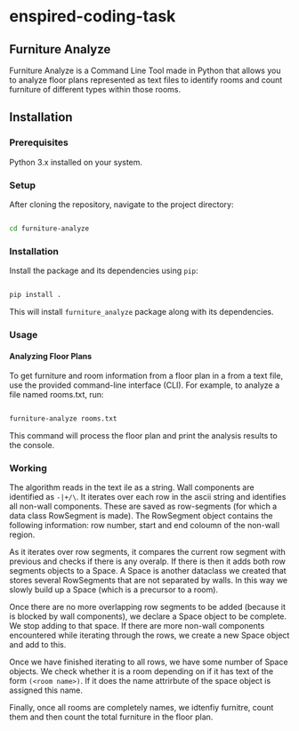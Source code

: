 # enspired-coding-task

## Furniture Analyze

Furniture Analyze is a Command Line Tool made in Python that allows you to analyze floor plans represented as text files to identify rooms and count furniture of different types within those rooms.
## Installation
### Prerequisites

Python 3.x installed on your system.


### Setup

After cloning the repository, navigate to the project directory:

```bash

cd furniture-analyze

```

### Installation

Install the package and its dependencies using `pip`:

```bash

pip install .
```

This will install `furniture_analyze` package along with its dependencies.

### Usage
#### Analyzing Floor Plans

To get furniture and room information from a floor plan  in a from a text file, use the provided command-line interface (CLI). For example, to analyze a file named rooms.txt, run:

```bash

furniture-analyze rooms.txt
```
This command will process the floor plan and print the analysis results to the console.

### Working
The algorithm reads in the text ile as a string. Wall components are identified as `-|+/\`.  It iterates over each row in the ascii string and identifies all non-wall components. These are saved as row-segments (for which a data class RowSegment is made). The RowSegment object contains the following information: row number, start and end coloumn of the non-wall region. 

As it iterates over row segments, it compares the current row segment with previous and checks if there is any overalp. If there is then it adds both row segments objects to a Space. A Space is another dataclass we created that stores several RowSegments that are not separated by walls. In this way we slowly build up a Space (which is a precursor to a room). 

Once there are no more overlapping row segments to be added (because it is blocked by wall components), we declare a Space object to be complete. We stop adding to that space. If there are more non-wall components encountered while iterating through the rows, we create a new Space object and add to this. 

Once we have finished iterating to all rows, we have some number of Space objects. We check whether it is a room depending on if it has text of the form `(<room name>)`. If it does the name attrirbute of the space object is assigned this name.

Finally, once all rooms are completely names, we idtenfiy furnitre, count them and then count the total furniture in the floor plan.
